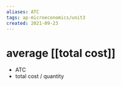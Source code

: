 ```yaml
---
aliases: ATC
tags: ap-microeconomics/unit3 
created: 2021-09-23
---
```


# average [[total cost]]

- ATC
- total cost / quantity

<!---->